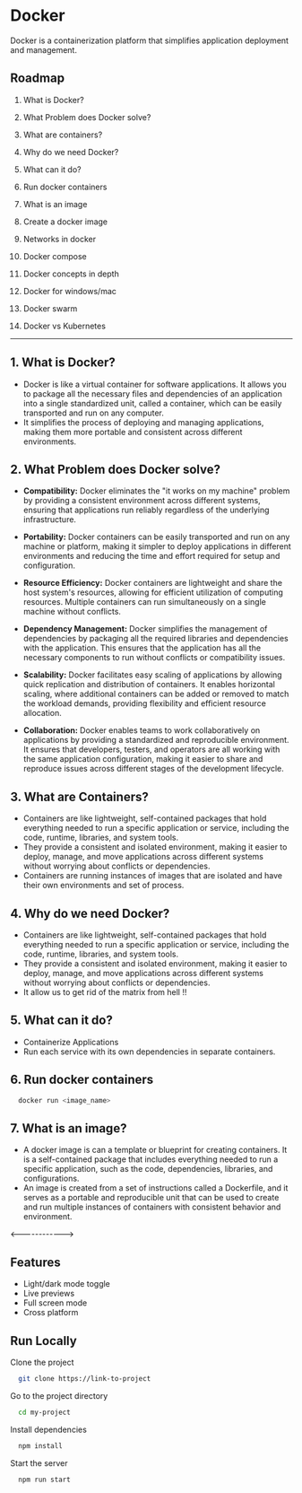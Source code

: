 # Docker

Docker is a containerization platform that simplifies application deployment and management.


## Roadmap

1. What is Docker?

2. What Problem does Docker solve?

3. What are containers?

4. Why do we need Docker?

5. What can it do?

6. Run docker containers

7. What is an image

8. Create a docker image

9. Networks in docker

10. Docker compose

11. Docker concepts in depth

12. Docker for windows/mac

13. Docker swarm

14. Docker vs Kubernetes


 <hr>

## 1. What is Docker?

- Docker is like a virtual container for software applications. It allows you to package all the necessary files and dependencies of an application into a single standardized unit, called a container, which can be easily transported and run on any computer. 
- It simplifies the process of deploying and managing applications, making them more portable and consistent across different environments.

## 2. What Problem does Docker solve?

- <b>Compatibility:</b> Docker eliminates the "it works on my machine" problem by providing a consistent environment across different systems, ensuring that applications run reliably regardless of the underlying infrastructure.

- <b>Portability:</b>  Docker containers can be easily transported and run on any machine or platform, making it simpler to deploy applications in different environments and reducing the time and effort required for setup and configuration.

- <b>Resource Efficiency:</b>  Docker containers are lightweight and share the host system's resources, allowing for efficient utilization of computing resources. Multiple containers can run simultaneously on a single machine without conflicts.

- <b>Dependency Management:</b>  Docker simplifies the management of dependencies by packaging all the required libraries and dependencies with the application. This ensures that the application has all the necessary components to run without conflicts or compatibility issues.

- <b>Scalability:</b>  Docker facilitates easy scaling of applications by allowing quick replication and distribution of containers. It enables horizontal scaling, where additional containers can be added or removed to match the workload demands, providing flexibility and efficient resource allocation.

- <b>Collaboration:</b>  Docker enables teams to work collaboratively on applications by providing a standardized and reproducible environment. It ensures that developers, testers, and operators are all working with the same application configuration, making it easier to share and reproduce issues across different stages of the development lifecycle.

## 3. What are Containers?

- Containers are like lightweight, self-contained packages that hold everything needed to run a specific application or service, including the code, runtime, libraries, and system tools. 
- They provide a consistent and isolated environment, making it easier to deploy, manage, and move applications across different systems without worrying about conflicts or dependencies.
- Containers are running instances of images that are isolated and have their own environments and set of process.

## 4. Why do we need Docker?

- Containers are like lightweight, self-contained packages that hold everything needed to run a specific application or service, including the code, runtime, libraries, and system tools. 
- They provide a consistent and isolated environment, making it easier to deploy, manage, and move applications across different systems without worrying about conflicts or dependencies.
- It allow us to get rid of the matrix from hell !!

## 5. What can it do?

- Containerize Applications
- Run each service with its own dependencies in separate containers.

## 6. Run docker containers

```bash
  docker run <image_name>
```

## 7. What is an image?

- A docker image is can a template or blueprint for creating containers. It is a self-contained package that includes everything needed to run a specific application, such as the code, dependencies, libraries, and configurations. 
- An image is created from a set of instructions called a Dockerfile, and it serves as a portable and reproducible unit that can be used to create and run multiple instances of containers with consistent behavior and environment.














<------------>

## Features

- Light/dark mode toggle
- Live previews
- Full screen mode
- Cross platform




## Run Locally

Clone the project

```bash
  git clone https://link-to-project
```

Go to the project directory

```bash
  cd my-project
```

Install dependencies

```bash
  npm install
```

Start the server

```bash
  npm run start
```

